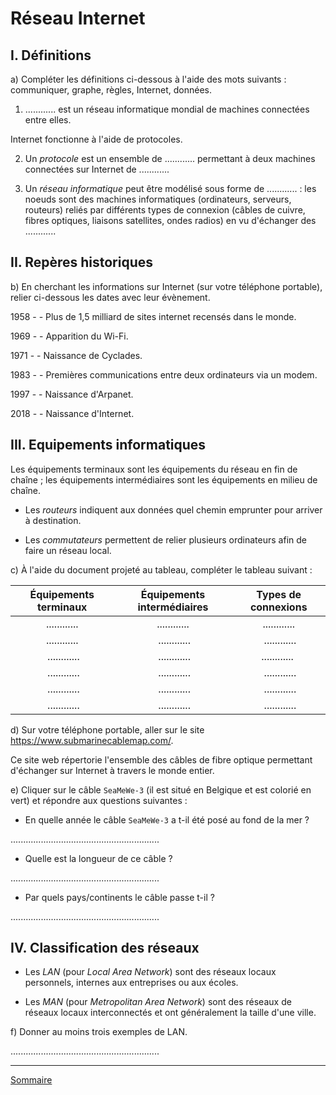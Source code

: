 # Réseau Internet

## I. Définitions 

a) Compléter les définitions ci-dessous à l'aide des mots suivants : communiquer, graphe, règles, Internet, données.

1) ............ est un réseau informatique mondial de machines connectées entre elles.

Internet fonctionne à l'aide de protocoles.

2) Un *protocole* est un ensemble de ............ permettant à deux machines connectées sur Internet de ............

3) Un *réseau informatique* peut être modélisé sous forme de ............ : les noeuds sont des machines informatiques (ordinateurs, serveurs, routeurs) reliés par différents types de connexion (câbles de cuivre, fibres optiques, liaisons satellites, ondes radios) en vu d'échanger des ............

## II. Repères historiques

b) En cherchant les informations sur Internet (sur votre téléphone portable), relier ci-dessous les dates avec leur évènement.

1958 -              - Plus de 1,5 milliard de sites internet recensés dans le monde.

1969 -              - Apparition du Wi-Fi.

1971 -              - Naissance de Cyclades.

1983 -              - Premières communications entre deux ordinateurs via un modem.

1997 -              - Naissance d'Arpanet.

2018 -              - Naissance d'Internet.

## III. Equipements informatiques

Les équipements terminaux sont les équipements du réseau en fin de chaîne ; les équipements intermédiaires sont les équipements en milieu de chaîne.

- Les *routeurs* indiquent aux données quel chemin emprunter pour arriver à destination. 

- Les *commutateurs* permettent de relier plusieurs ordinateurs afin de faire un réseau local.





c) À l'aide du document projeté au tableau, compléter le tableau suivant :

| Équipements terminaux | Équipements intermédiaires | Types de connexions |
| :---: | :---: | :---: |
| ............ | ............ | ............ |
| ............ | ............ | ............ |
| ............ | ............ | ............ |
| ............ | ............ | ............ |
| ............ | ............ | ............ |
| ............ | ............ | ............ |

d) Sur votre téléphone portable, aller sur le site https://www.submarinecablemap.com/.

Ce site web répertorie l'ensemble des câbles de fibre optique permettant d'échanger sur Internet à travers le monde entier.

e) Cliquer sur le câble `SeaMeWe-3` (il est situé en Belgique et est colorié en vert) et répondre aux questions suivantes :

- En quelle année le câble `SeaMeWe-3` a t-il été posé au fond de la mer ?

...........................................................

- Quelle est la longueur de ce câble ?

...........................................................

- Par quels pays/continents le câble passe t-il ?

...........................................................

## IV. Classification des réseaux

- Les *LAN* (pour *Local Area Network*) sont des réseaux locaux personnels, internes aux entreprises ou aux écoles.

- Les *MAN* (pour *Metropolitan Area Network*) sont des réseaux de réseaux locaux interconnectés et ont généralement la taille d'une ville.

f) Donner au moins trois exemples de LAN.

...........................................................

_______________

[Sommaire](./../README.md)